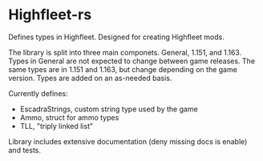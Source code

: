 # Highfleet-rs
Defines types in Highfleet.
Designed for creating Highfleet mods.

The library is split into three main componets.
General, 1.151, and 1.163.
Types in General are not expected to change between game releases.
The same types are in 1.151 and 1.163, but change depending on the game version.
Types are added on an as-needed basis.

Currently defines:
- EscadraStrings, custom string type used by the game
- Ammo, struct for ammo types
- TLL, "triply linked list"

Library includes extensive documentation (deny missing docs is enable) and tests.
